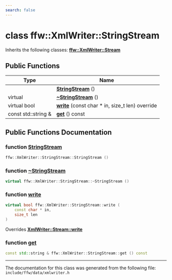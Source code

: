 ```yaml
---
search: false
---
```


# class ffw::XmlWriter::StringStream



Inherits the following classes: **[ffw::XmlWriter::Stream](classffw_1_1_xml_writer_1_1_stream.md)**

## Public Functions

|Type|Name|
|-----|-----|
||[**StringStream**](classffw_1_1_xml_writer_1_1_string_stream.md#1af59212f3770f4db07ed235f19a936920) () |
|virtual |[**~StringStream**](classffw_1_1_xml_writer_1_1_string_stream.md#1a22b25bb7204c88acd9f040b9f9d310c1) () |
|virtual bool|[**write**](classffw_1_1_xml_writer_1_1_string_stream.md#1ace47f2efa0b65985d16b87ed61960556) (const char \* in, size\_t len) override |
|const std::string &|[**get**](classffw_1_1_xml_writer_1_1_string_stream.md#1ace8ef754d1573f4e4f304052e6d8bd1a) () const |


## Public Functions Documentation

### function <a id="1af59212f3770f4db07ed235f19a936920" href="#1af59212f3770f4db07ed235f19a936920">StringStream</a>

```cpp
ffw::XmlWriter::StringStream::StringStream ()
```



### function <a id="1a22b25bb7204c88acd9f040b9f9d310c1" href="#1a22b25bb7204c88acd9f040b9f9d310c1">~StringStream</a>

```cpp
virtual ffw::XmlWriter::StringStream::~StringStream ()
```



### function <a id="1ace47f2efa0b65985d16b87ed61960556" href="#1ace47f2efa0b65985d16b87ed61960556">write</a>

```cpp
virtual bool ffw::XmlWriter::StringStream::write (
    const char * in,
    size_t len
)
```

Overrides **[XmlWriter::Stream::write](classffw_1_1_xml_writer_1_1_stream.md#1ac033af2cccf6d488b58d9dfe2de35206)**


### function <a id="1ace8ef754d1573f4e4f304052e6d8bd1a" href="#1ace8ef754d1573f4e4f304052e6d8bd1a">get</a>

```cpp
const std::string & ffw::XmlWriter::StringStream::get () const
```





----------------------------------------
The documentation for this class was generated from the following file: `include/ffw/data/xmlwriter.h`
